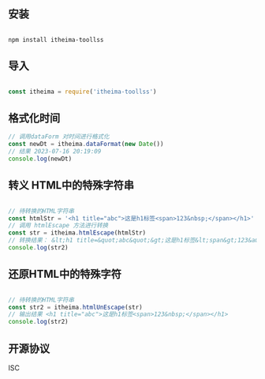 <!-- 包的说明文档 -->
## 安装
```

npm install itheima-toollss

```

## 导入
```js

const itheima = require('itheima-toollss')

```

## 格式化时间
```js
// 调用dataForm 对时间进行格式化
const newDt = itheima.dataFormat(new Date())
// 结果 2023-07-16 20:19:09
console.log(newDt)

```

## 转义 HTML中的特殊字符串
```js

// 待转换的HTML字符串
const htmlStr = '<h1 title="abc">这是h1标签<span>123&nbsp;</span></h1>'
// 调用 htmlEscape 方法进行转换
const str = itheima.htmlEscape(htmlStr)
// 转换结果： &lt;h1 title=&quot;abc&quot;&gt;这是h1标签&lt;span&gt;123&amp;nbsp;&lt;/span&gt;&lt;/h1&gt;
console.log(str2)

```
## 还原HTML中的特殊字符
```js

// 待转换的HTML字符串
const str2 = itheima.htmlUnEscape(str)
// 输出结果 <h1 title="abc">这是h1标签<span>123&nbsp;</span></h1>
console.log(str2)

```

## 开源协议
ISC